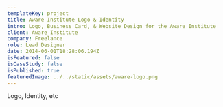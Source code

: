 ```yaml
---
templateKey: project
title: Aware Institute Logo & Identity
intro: Logo, Business Card, & Website Design for the Aware Institute
client: Aware Institute
company: Freelance
role: Lead Designer
date: 2014-06-01T18:28:06.194Z
isFeatured: false
isCaseStudy: false
isPublished: true
featuredImage: ../../static/assets/aware-logo.png
---
```

Logo, Identity, etc